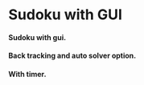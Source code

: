 # Sudoku with GUI
#### Sudoku with gui.
#### Back tracking and auto solver option.
#### With timer.
